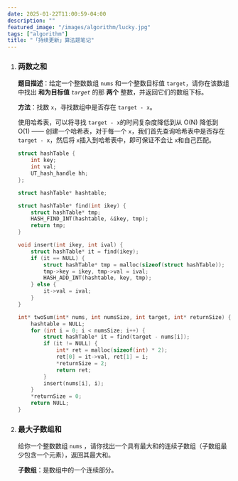 ```yaml
---
date: 2025-01-22T11:00:59-04:00
description: ""
featured_image: "/images/algorithm/lucky.jpg"
tags: ["algorithm"]
title: "「持续更新」算法题笔记"
---
```


1. ### 两数之和

   **题目描述**：给定一个整数数组 `nums` 和一个整数目标值 `target`，请你在该数组中找出 **和为目标值** *`target`* 的那 **两个** 整数，并返回它们的数组下标。

   **方法**：找数 `x`，寻找数组中是否存在 `target - x`。

   使用哈希表，可以将寻找 `target - x`的时间复杂度降低到从 O(N) 降低到 O(1) —— 创建一个哈希表，对于每一个 `x`，我们首先查询哈希表中是否存在 `target - x`，然后将 `x`插入到哈希表中，即可保证不会让 `x`和自己匹配。

   ```c
   struct hashTable {
       int key;
       int val;
       UT_hash_handle hh;
   };
   
   struct hashTable* hashtable;
   
   struct hashTable* find(int ikey) {
       struct hashTable* tmp;
       HASH_FIND_INT(hashtable, &ikey, tmp);
       return tmp;
   }
   
   void insert(int ikey, int ival) {
       struct hashTable* it = find(ikey);
       if (it == NULL) {
           struct hashTable* tmp = malloc(sizeof(struct hashTable));
           tmp->key = ikey, tmp->val = ival;
           HASH_ADD_INT(hashtable, key, tmp);
       } else {
           it->val = ival;
       }
   }
   
   int* twoSum(int* nums, int numsSize, int target, int* returnSize) {
       hashtable = NULL;
       for (int i = 0; i < numsSize; i++) {
           struct hashTable* it = find(target - nums[i]);
           if (it != NULL) {
               int* ret = malloc(sizeof(int) * 2);
               ret[0] = it->val, ret[1] = i;
               *returnSize = 2;
               return ret;
           }
           insert(nums[i], i);
       }
       *returnSize = 0;
       return NULL;
   }
   ```

   





2. ### 最大子数组和

   给你一个整数数组 `nums` ，请你找出一个具有最大和的连续子数组（子数组最少包含一个元素），返回其最大和。

   **子数组**：是数组中的一个连续部分。
